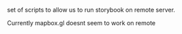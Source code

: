 set of scripts to allow us to run storybook on remote server.

Currently mapbox.gl doesnt seem to work on remote
